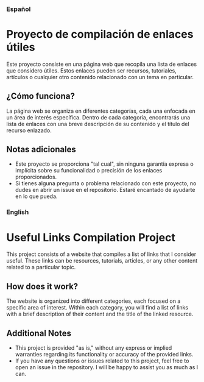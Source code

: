 ### Español
# Proyecto de compilación de enlaces útiles

Este proyecto consiste en una página web que recopila una lista de enlaces que considero útiles. Estos enlaces pueden ser recursos, tutoriales, artículos o cualquier otro contenido relacionado con un tema en particular.

## ¿Cómo funciona?

La página web se organiza en diferentes categorías, cada una enfocada en un área de interés específica. Dentro de cada categoría, encontrarás una lista de enlaces con una breve descripción de su contenido y el título del recurso enlazado.

## Notas adicionales

- Este proyecto se proporciona "tal cual", sin ninguna garantía expresa o implícita sobre su funcionalidad o precisión de los enlaces proporcionados.
- Si tienes alguna pregunta o problema relacionado con este proyecto, no dudes en abrir un issue en el repositorio. Estaré encantado de ayudarte en lo que pueda.

### English
# Useful Links Compilation Project

This project consists of a website that compiles a list of links that I consider useful. These links can be resources, tutorials, articles, or any other content related to a particular topic.

## How does it work?

The website is organized into different categories, each focused on a specific area of interest. Within each category, you will find a list of links with a brief description of their content and the title of the linked resource.

## Additional Notes

- This project is provided "as is," without any express or implied warranties regarding its functionality or accuracy of the provided links.
- If you have any questions or issues related to this project, feel free to open an issue in the repository. I will be happy to assist you as much as I can.
